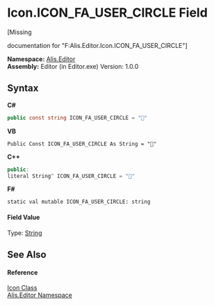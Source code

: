 # Icon.ICON_FA_USER_CIRCLE Field
 

\[Missing <summary> documentation for "F:Alis.Editor.Icon.ICON_FA_USER_CIRCLE"\]

**Namespace:**&nbsp;<a href="b150ade4-39de-a232-5f06-d3cdc1b2c538">Alis.Editor</a><br />**Assembly:**&nbsp;Editor (in Editor.exe) Version: 1.0.0

## Syntax

**C#**<br />
``` C#
public const string ICON_FA_USER_CIRCLE = ""
```

**VB**<br />
``` VB
Public Const ICON_FA_USER_CIRCLE As String = ""
```

**C++**<br />
``` C++
public:
literal String^ ICON_FA_USER_CIRCLE = ""
```

**F#**<br />
``` F#
static val mutable ICON_FA_USER_CIRCLE: string
```


#### Field Value
Type: <a href="https://docs.microsoft.com/dotnet/api/system.string" target="_blank">String</a>

## See Also


#### Reference
<a href="cc0f883c-67f8-f772-c6d7-a60b129f22a7">Icon Class</a><br /><a href="b150ade4-39de-a232-5f06-d3cdc1b2c538">Alis.Editor Namespace</a><br />
